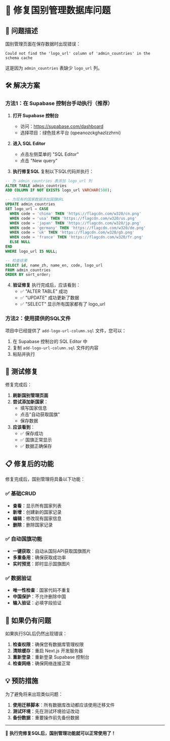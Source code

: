 # 🔧 修复国别管理数据库问题

## 🚨 问题描述

国别管理页面在保存数据时出现错误：
```
Could not find the 'logo_url' column of 'admin_countries' in the schema cache
```

这是因为 `admin_countries` 表缺少 `logo_url` 列。

## 🛠️ 解决方案

### 方法1：在 Supabase 控制台手动执行（推荐）

1. **打开 Supabase 控制台**
   - 访问：https://supabase.com/dashboard
   - 选择项目：绿色技术平台 (qpeanozckghazlzzhrni)

2. **进入 SQL Editor**
   - 点击左侧菜单的 "SQL Editor"
   - 点击 "New query"

3. **执行修复SQL**
   复制以下SQL代码并执行：

```sql
-- 为 admin_countries 表添加 logo_url 列
ALTER TABLE admin_countries 
ADD COLUMN IF NOT EXISTS logo_url VARCHAR(500);

-- 为现有的国家数据添加国旗URL
UPDATE admin_countries 
SET logo_url = CASE 
  WHEN code = 'china' THEN 'https://flagcdn.com/w320/cn.png'
  WHEN code = 'usa' THEN 'https://flagcdn.com/w320/us.png'
  WHEN code = 'japan' THEN 'https://flagcdn.com/w320/jp.png'
  WHEN code = 'germany' THEN 'https://flagcdn.com/w320/de.png'
  WHEN code = 'uk' THEN 'https://flagcdn.com/w320/gb.png'
  WHEN code = 'france' THEN 'https://flagcdn.com/w320/fr.png'
  ELSE NULL
END
WHERE logo_url IS NULL;

-- 检查结果
SELECT id, name_zh, name_en, code, logo_url 
FROM admin_countries 
ORDER BY sort_order;
```

4. **验证修复**
   执行完成后，应该看到：
   - ✅ "ALTER TABLE" 成功
   - ✅ "UPDATE" 成功更新了数据
   - ✅ "SELECT" 显示所有国家都有了 logo_url

### 方法2：使用提供的SQL文件

项目中已经提供了 `add-logo-url-column.sql` 文件，您可以：

1. 在 Supabase 控制台的 SQL Editor 中
2. 复制 `add-logo-url-column.sql` 文件的内容
3. 粘贴并执行

## 🧪 测试修复

修复完成后：

1. **刷新国别管理页面**
2. **尝试添加新国家**：
   - 填写国家信息
   - 点击"自动获取国旗"
   - 保存数据
3. **应该看到**：
   - ✅ 保存成功
   - ✅ 国旗正常显示
   - ✅ 数据正确保存

## 📋 修复后的功能

修复完成后，国别管理将具备以下功能：

### ✅ 基础CRUD
- **查看**：显示所有国家列表
- **新增**：创建新的国家记录
- **编辑**：修改现有国家信息
- **删除**：删除国家记录

### ✅ 自动国旗功能
- **一键获取**：自动从国际API获取国旗图片
- **多重备用**：确保获取成功率
- **实时预览**：即时显示国旗图片

### ✅ 数据验证
- **唯一性检查**：国家代码不重复
- **中国保护**：不允许删除中国
- **输入验证**：必填字段验证

## 🚨 如果仍有问题

如果执行SQL后仍然出现错误：

1. **检查权限**：确保您有数据库管理权限
2. **清除缓存**：重启 Next.js 开发服务器
3. **重新登录**：重新登录 Supabase 控制台
4. **检查网络**：确保网络连接正常

## 💡 预防措施

为了避免将来出现类似问题：

1. **使用迁移脚本**：所有数据库改动都应该使用迁移文件
2. **测试环境**：先在测试环境验证改动
3. **备份数据**：重要操作前先备份数据

---

🎯 **执行完修复SQL后，国别管理功能就可以正常使用了！**